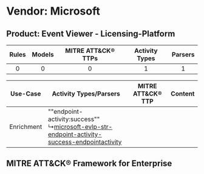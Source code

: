 Vendor: Microsoft
=================
Product: Event Viewer - Licensing-Platform
------------------------------------------
| Rules | Models | MITRE ATT&CK® TTPs | Activity Types | Parsers |
|:-----:|:------:|:------------------:|:--------------:|:-------:|
|   0   |   0    |         0          |       1        |    1    |

|  Use-Case  | Activity Types/Parsers    | MITRE ATT&CK® TTP | Content    |
|:----------:| ---- | ---- | ---- |
| Enrichment |  ""endpoint-activity:success""<br> ↳[microsoft-evlp-str-endpoint-activity-success-endpointactivity](Ps/pC_microsoftevlpstrendpointactivitysuccessendpointactivity.md)<br> |    | [](RM/r_m_microsoft_event_viewer_-_licensing-platform_Enrichment.md) |

MITRE ATT&CK® Framework for Enterprise
--------------------------------------
